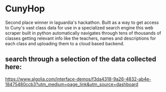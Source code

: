 # CunyHop
Second place winner in laguardia's hackathon. 
Built as a way to get access to Cuny's vast class data for use in a specialized search engine this web scraper built in python automatically navigates through tens of thousands of classes getting relevant info like the teachers, names and descriptions for each class and uploading them to a cloud based backend.

## search through a selection of the data collected here:

https://www.algolia.com/interface-demos/f3da4318-9a26-4832-ab4e-18475480ccb3?utm_medium=page_link&utm_source=dashboard
